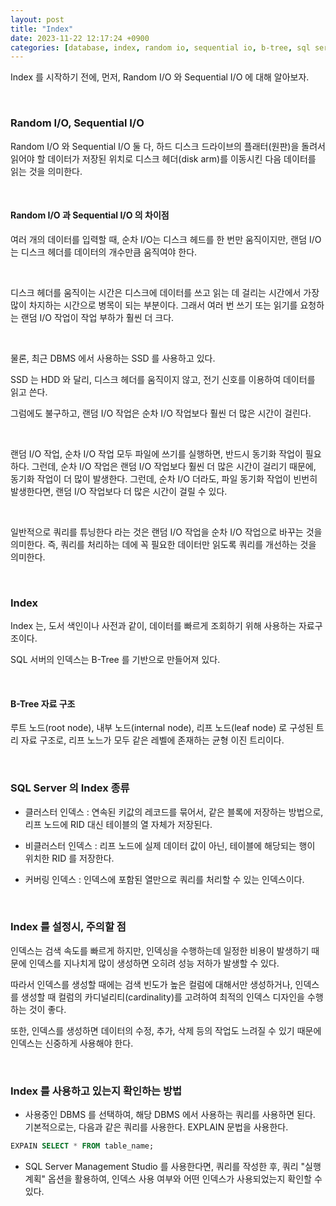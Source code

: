 ```yaml
---
layout: post
title: "Index"
date: 2023-11-22 12:17:24 +0900
categories: [database, index, random io, sequential io, b-tree, sql server]
---
```


Index 를 시작하기 전에, 먼저, Random I/O 와 Sequential I/O 에 대해 알아보자.

<br>

### Random I/O, Sequential I/O

Random I/O 와 Sequential I/O 둘 다, 하드 디스크 드라이브의 플래터(원판)을 돌려서 읽어야 할 데이터가 저장된 위치로 디스크 헤더(disk arm)를 이동시킨 다음 데이터를 읽는 것을 의미한다.

<br>

#### Random I/O 과 Sequential I/O 의 차이점

여러 개의 데이터를 입력할 때, 순차 I/O는 디스크 헤드를 한 번만 움직이지만, 랜덤 I/O는 디스크 헤더를 데이터의 개수만큼 움직여야 한다.

<br>

디스크 헤더를 움직이는 시간은 디스크에 데이터를 쓰고 읽는 데 걸리는 시간에서 가장 많이 차지하는 시간으로 병목이 되는 부분이다.
그래서 여러 번 쓰기 또는 읽기를 요청하는 랜덤 I/O 작업이 작업 부하가 훨씬 더 크다.

<br>

물론, 최근 DBMS 에서 사용하는 SSD 를 사용하고 있다.

SSD 는 HDD 와 달리, 디스크 헤더를 움직이지 않고, 전기 신호를 이용하여 데이터를 읽고 쓴다.

그럼에도 불구하고, 랜덤 I/O 작업은 순차 I/O 작업보다 훨씬 더 많은 시간이 걸린다.

<br>

랜덤 I/O 작업, 순차 I/O 작업 모두 파일에 쓰기를 실행하면, 반드시 동기화 작업이 필요하다. 그런데, 순차 I/O 작업은 랜덤 I/O 작업보다 훨씬 더 많은 시간이 걸리기 때문에, 동기화 작업이 더 많이 발생한다. 그런데, 순차 I/O 더라도, 파일 동기화 작업이 빈번히 발생한다면, 랜덤 I/O 작업보다 더 많은 시간이 걸릴 수 있다.

<br>

일반적으로 쿼리를 튜닝한다 라는 것은 랜덤 I/O 작업을 순차 I/O 작업으로 바꾸는 것을 의미한다. 즉, 쿼리를 처리하는 데에 꼭 필요한 데이터만 읽도록 쿼리를 개선하는 것을 의미한다.

<br>

### Index

Index 는, 도서 색인이나 사전과 같이, 데이터를 빠르게 조회하기 위해 사용하는 자료구조이다.

SQL 서버의 인덱스는 B-Tree 를 기반으로 만들어져 있다.

<br>

#### B-Tree 자료 구조

루트 노드(root node), 내부 노드(internal node), 리프 노드(leaf node) 로 구성된 트리 자료 구조로, 리프 노느가 모두 같은 레벨에 존재하는 균형 이진 트리이다.

<br>

### SQL Server 의 Index 종류

- 클러스터 인덱스 : 연속된 키값의 레코드를 묶어서, 같은 블록에 저장하는 방법으로, 리프 노드에 RID 대신 테이블의 열 자체가 저장된다.

- 비클러스터 인덱스 : 리프 노드에 실제 데이터 값이 아닌, 테이블에 해당되는 행이 위치한 RID 를 저장한다.

- 커버링 인덱스 : 인덱스에 포함된 열만으로 쿼리를 처리할 수 있는 인덱스이다.

<br>

### Index 를 설정시, 주의할 점

인덱스는 검색 속도를 빠르게 하지만, 인덱싱을 수행하는데 일정한 비용이 발생하기 때문에 인덱스를 지나치게 많이 생성하면 오히려 성능 저하가 발생할 수 있다.

따라서 인덱스를 생성할 때에는 검색 빈도가 높은 컬럼에 대해서만 생성하거나, 인덱스를 생성할 때 컬럼의 카디널리티(cardinality)를 고려하여 최적의 인덱스 디자인을 수행하는 것이 좋다.

또한, 인덱스를 생성하면 데이터의 수정, 추가, 삭제 등의 작업도 느려질 수 있기 때문에 인덱스는 신중하게 사용해야 한다.

<br>

### Index 를 사용하고 있는지 확인하는 방법

- 사용중인 DBMS 를 선택하여, 해당 DBMS 에서 사용하는 쿼리를 사용하면 된다.
기본적으로는, 다음과 같은 쿼리를 사용한다. EXPLAIN 문법을 사용한다.

```sql
EXPAIN SELECT * FROM table_name;
```

- SQL Server Management Studio 를 사용한다면, 쿼리를 작성한 후, 쿼리 "실행 계획" 옵션을 활용하여, 인덱스 사용 여부와 어떤 인덱스가 사용되었는지 확인할 수 있다.


